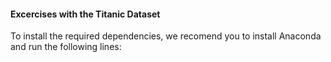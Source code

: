 #### Excercises with the Titanic Dataset

To install the required dependencies, we recomend you to install Anaconda and run the following lines:

